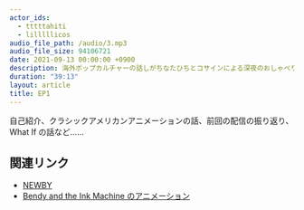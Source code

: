 ```yaml
---
actor_ids:
  - tttttahiti
  - lilllllicos
audio_file_path: /audio/3.mp3
audio_file_size: 94106721 
date: 2021-09-13 00:00:00 +0900
description: 海外ポップカルチャーの話しがちなたひちとコサインによる深夜のおしゃべり
duration: "39:13"
layout: article
title: EP1
---
```

自己紹介、クラシックアメリカンアニメーションの話、前回の配信の振り返り、What If の話など……

## 関連リンク
- [NEWBY](https://www.thehyggeteahouse.com/)
- [Bendy and the Ink Machine のアニメーション](https://www.youtube.com/watch?v=MX9x1oCGzX0&list=PL5adzFCvE4-9WlPnpbBS1qGawdPA2v-z3)